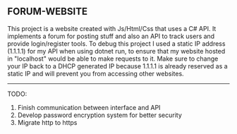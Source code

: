 ## FORUM-WEBSITE

This project is a website created with Js/Html/Css that uses a C# API. It implements a forum for posting stuff and also an API to track users and provide login/register tools. 
To debug this project I used a static IP address (1.1.1.1) for my API when using dotnet run, to ensure that my website hosted in "localhost" would be able to make requests to it. Make sure to change your IP back to a DHCP generated IP because 1.1.1.1 is already reserved as a static IP and will prevent you from accessing other websites.

---

TODO: 

1. Finish communication between interface and API
2. Develop password encryption system for better security
3. Migrate http to https